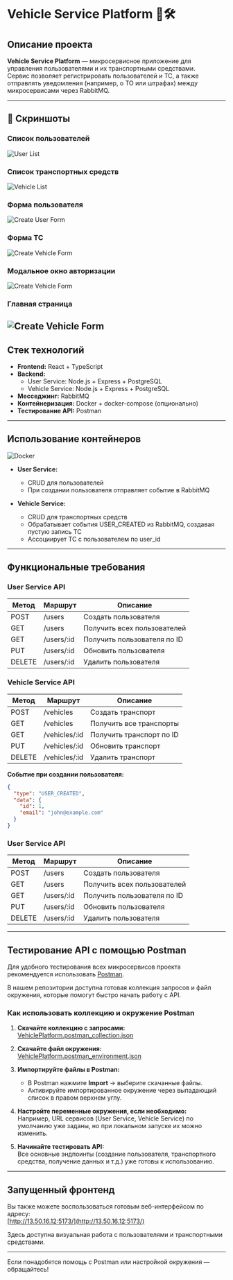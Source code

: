 # Vehicle Service Platform 🚗🛠️

## Описание проекта

**Vehicle Service Platform** — микросервисное приложение для управления пользователями и их транспортными средствами.  
Сервис позволяет регистрировать пользователей и ТС, а также отправлять уведомления (например, о ТО или штрафах) между микросервисами через RabbitMQ.

---

## 📸 Скриншоты

### Список пользователей

![User List](./docs/screenshots/user-list.jpg)

### Список транспортных средств

![Vehicle List](./docs/screenshots/vehicle-list.jpg)

### Форма пользователя

![Create User Form](./docs/screenshots/userform.jpg)

### Форма ТС

![Create Vehicle Form](./docs/screenshots/vehicleform.jpg)

### Модальное окно авторизации

![Create Vehicle Form](./docs/screenshots/auth.jpg)

### Главная страница

## ![Create Vehicle Form](./docs/screenshots/home.jpg)

## Стек технологий

- **Frontend:** React + TypeScript
- **Backend:**
  - User Service: Node.js + Express + PostgreSQL
  - Vehicle Service: Node.js + Express + PostgreSQL
- **Месседжинг:** RabbitMQ
- **Контейнеризация:** Docker + docker-compose (опционально)
- **Тестирование API:** Postman

---

## Использование контейнеров

![Docker](./docs/screenshots/containers.jpg)

- **User Service:**

  - CRUD для пользователей
  - При создании пользователя отправляет событие в RabbitMQ

- **Vehicle Service:**
  - CRUD для транспортных средств
  - Обрабатывает события USER_CREATED из RabbitMQ, создавая пустую запись ТС
  - Ассоциирует ТС с пользователем по user_id

---

## Функциональные требования

### User Service API

| Метод  | Маршрут    | Описание                    |
| ------ | ---------- | --------------------------- |
| POST   | /users     | Создать пользователя        |
| GET    | /users     | Получить всех пользователей |
| GET    | /users/:id | Получить пользователя по ID |
| PUT    | /users/:id | Обновить пользователя       |
| DELETE | /users/:id | Удалить пользователя        |

### Vehicle Service API

| Метод  | Маршрут       | Описание                 |
| ------ | ------------- | ------------------------ |
| POST   | /vehicles     | Создать транспорт        |
| GET    | /vehicles     | Получить все транспорты  |
| GET    | /vehicles/:id | Получить транспорт по ID |
| PUT    | /vehicles/:id | Обновить транспорт       |
| DELETE | /vehicles/:id | Удалить транспорт        |

**Событие при создании пользователя:**

```json
{
  "type": "USER_CREATED",
  "data": {
    "id": 1,
    "email": "john@example.com"
  }
}
```

### User Service API

| Метод  | Маршрут    | Описание                    |
| ------ | ---------- | --------------------------- |
| POST   | /users     | Создать пользователя        |
| GET    | /users     | Получить всех пользователей |
| GET    | /users/:id | Получить пользователя по ID |
| PUT    | /users/:id | Обновить пользователя       |
| DELETE | /users/:id | Удалить пользователя        |

---

## Тестирование API с помощью Postman

Для удобного тестирования всех микросервисов проекта рекомендуется использовать [Postman](https://www.postman.com/).

В нашем репозитории доступна готовая коллекция запросов и файл окружения, которые помогут быстро начать работу с API.

### Как использовать коллекцию и окружение Postman

1. **Скачайте коллекцию с запросами:**  
   [VehiclePlatform.postman_collection.json](./docs/architecture/VehiclePlatform.postman_collection.json)

2. **Скачайте файл окружения:**  
   [VehiclePlatform.postman_environment.json](./docs/architecture/VehiclePlatform.postman_environment.json)

3. **Импортируйте файлы в Postman:**

   - В Postman нажмите **Import** → выберите скачанные файлы.
   - Активируйте импортированное окружение через выпадающий список в правом верхнем углу.

4. **Настройте переменные окружения, если необходимо:**  
   Например, URL сервисов (User Service, Vehicle Service) по умолчанию уже заданы, но при локальном запуске их можно изменить.

5. **Начинайте тестировать API:**  
   Все основные эндпоинты (создание пользователя, транспортного средства, получение данных и т.д.) уже готовы к использованию.

---

## Запущенный фронтенд

Вы также можете воспользоваться готовым веб-интерфейсом по адресу:  
[http://13.50.16.12:5173/](http://13.50.16.12:5173/)

Здесь доступна визуальная работа с пользователями и транспортными средствами.

---

Если понадобятся помощь с Postman или настройкой окружения — обращайтесь!
